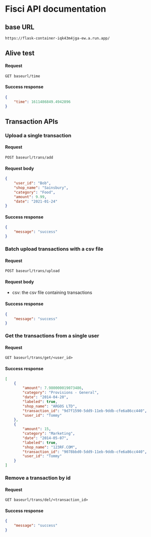 # Fisci API documentation

## base URL

```
https://flask-container-iqk43m4jga-ew.a.run.app/
```

## Alive test

#### Request

```
GET baseurl/time
```

#### Success response

```json
{
    "time": 1611486849.4942896
}
```

## Transaction APIs

### Upload a single transaction

#### Request

```
POST baseurl/trans/add
```

#### Request body

```json
{
	"user_id": "Bob",
	"shop_name": "Sainsbury",
	"category": "Food",
	"amount": 9.99,
	"date": "2021-01-24"
}
```

#### Success response

```json
{
    "message": "success"
}
```

### Batch upload transactions with a csv file

#### Request

```
POST baseurl/trans/upload
```

#### Request body

- csv: the csv file containing transactions

#### Success response

```json
{
    "message": "success"
}
```

### Get the transactions from a single user

#### Request

```
GET baseurl/trans/get/<user_id>
```

#### Success response

```json
[
    {
        "amount": 7.980000019073486,
        "category": "Provisions - General",
        "date": "2014-04-20",
        "labeled": true,
        "shop_name": "ARGOS LTD",
        "transaction_id": "9d7f1590-5dd9-11eb-9ddb-cfe6a86cc440",
        "user_id": "Tommy"
    },
    {
        "amount": 15,
        "category": "Marketing",
        "date": "2014-05-07",
        "labeled": true,
        "shop_name": "123RF.COM",
        "transaction_id": "9078bbd0-5dd9-11eb-9ddb-cfe6a86cc440",
        "user_id": "Tommy"
    }
]
```

### Remove a transaction by id

#### Request

```
GET baseurl/trans/del/<transaction_id>
```

#### Success response

```json
{
    "message": "success"
}
```